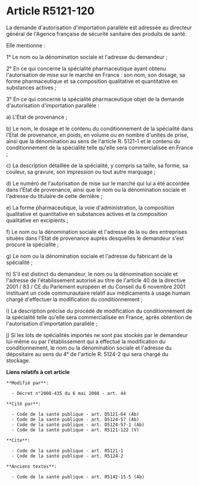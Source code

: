 # Article R5121-120

La demande d'autorisation d'importation parallèle est adressée au directeur général de l'Agence française de sécurité
sanitaire des produits de santé. 

Elle mentionne : 

1° Le nom ou la dénomination sociale et l'adresse du demandeur ; 

2° En ce qui concerne la spécialité pharmaceutique ayant obtenu l'autorisation de mise sur le marché en France : son nom, son
dosage, sa forme pharmaceutique et sa composition qualitative et quantitative en substances actives ; 

3° En ce qui concerne la spécialité pharmaceutique objet de la demande d'autorisation d'importation parallèle : 

a) L'Etat de provenance ; 

b) Le nom, le dosage et le contenu du conditionnement de la spécialité dans l'Etat de provenance, en poids, en volume ou en
nombre d'unités de prise, ainsi que la dénomination au sens de l'article R. 5121-1 et le contenu du conditionnement de la
spécialité telle qu'elle sera commercialisée en France ; 

c) La description détaillée de la spécialité, y compris sa taille, sa forme, sa couleur, sa gravure, son impression ou tout
autre marquage ; 

d) Le numéro de l'autorisation de mise sur le marché qui lui a été accordée dans l'Etat de provenance, ainsi que le nom ou la
dénomination sociale et l'adresse du titulaire de cette dernière ; 

e) La forme pharmaceutique, la voie d'administration, la composition qualitative et quantitative en substances actives et la
composition qualitative en excipients ; 

f) Le nom ou la dénomination sociale et l'adresse de la ou des entreprises situées dans l'Etat de provenance auprès
desquelles le demandeur s'est procuré la spécialité ; 

g) Le nom ou la dénomination sociale et l'adresse du fabricant de la spécialité ; 

h) S'il est distinct du demandeur, le nom ou la dénomination sociale et l'adresse de l'établissement autorisé au titre de
l'article 40 de la directive 2001 / 83 / CE du Parlement européen et du Conseil du 6 novembre 2001 instituant un code
communautaire relatif aux médicaments à usage humain chargé d'effectuer la modification du conditionnement ; 

i) La description précise du procédé de modification du conditionnement de la spécialité telle qu'elle sera commercialisée en
France, après obtention de l'autorisation d'importation parallèle ; 

j) Si les lots de spécialités importés ne sont pas stockés par le demandeur lui-même ou par l'établissement qui a effectué la
modification du conditionnement, le nom ou la dénomination sociale et l'adresse du dépositaire au sens du 4° de l'article R.
5124-2 qui sera chargé du stockage.

**Liens relatifs à cet article**

	**Modifié par**:

	  - Décret n°2008-435 du 6 mai 2008 - art. 44

	**Cité par**:

	  - Code de la santé publique - art. D5121-64 (Ab)
	  - Code de la santé publique - art. D5124-57 (Ab)
	  - Code de la santé publique - art. D5124-57-1 (Ab)
	  - Code de la santé publique - art. R5121-122 (V)

	**Cite**:

	  - Code de la santé publique - art. R5121-1
	  - Code de la santé publique - art. R5124-2

	**Anciens textes**:

	  - Code de la santé publique - art. R5142-15-5 (Ab)
